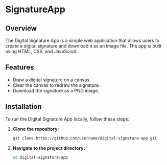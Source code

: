 # SignatureApp

## Overview
The Digital Signature App is a simple web application that allows users to create a digital signature and download it as an image file. The app is built using HTML, CSS, and JavaScript.

## Features
- Draw a digital signature on a canvas.
- Clear the canvas to redraw the signature.
- Download the signature as a PNG image.

## Installation
To run the Digital Signature App locally, follow these steps:

1. **Clone the repository:**
    ```sh
    git clone https://github.com/username/digital-signature-app.git
    ```
2. **Navigate to the project directory:**
    ```sh
    cd digital-signature-app
    ```

